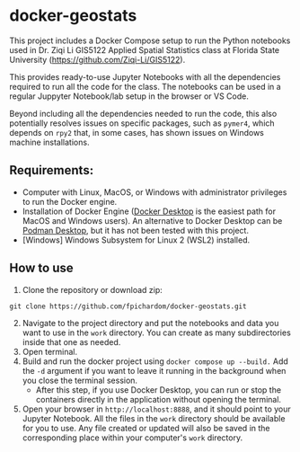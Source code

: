 # docker-geostats

This project includes a Docker Compose setup to run the Python notebooks used in Dr. Ziqi Li GIS5122 Applied Spatial Statistics class at Florida State University (https://github.com/Ziqi-Li/GIS5122).

This provides ready-to-use Jupyter Notebooks with all the dependencies required to run all the code for the class. The notebooks can be used in a regular Juppyter Notebook/lab setup in the browser or VS Code.

Beyond including all the dependencies needed to run the code, this also potentially resolves issues on specific packages, such as `pymer4`, which depends on `rpy2` that, in some cases, has shown issues on Windows machine installations.

## Requirements:
- Computer with Linux, MacOS, or Windows with administrator privileges to run the Docker engine.
- Installation of Docker Engine ([Docker Desktop](https://www.docker.com/products/docker-desktop/) is the easiest path for MacOS and Windows users). An alternative to Docker Desktop can be [Podman Desktop](https://podman-desktop.io/), but it has not been tested with this project.
- [Windows] Windows Subsystem for Linux 2 (WSL2) installed.

## How to use


1. Clone the repository or download zip:
```
git clone https://github.com/fpichardom/docker-geostats.git
```
2. Navigate to the project directory and put the notebooks and data you want to use in the `work` directory. You can create as many subdirectories inside that one as needed.
3. Open terminal.
4. Build and run the docker project using `docker compose up --build.` Add the `-d` argument if you want to leave it running in the background when you close the terminal session.
   - After this step, if you use Docker Desktop, you can run or stop the containers directly in the application without opening the terminal.
6. Open your browser in `http://localhost:8888`, and it should point to your Jupyter Notebook. All the files in the `work` directory should be available for you to use. Any file created or updated will also be saved in the corresponding place within your computer's `work` directory.


